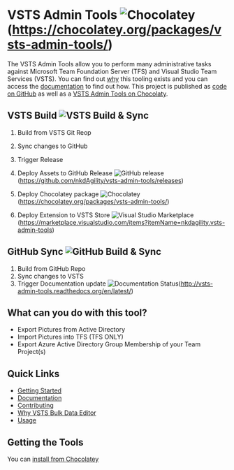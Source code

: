 # VSTS Admin Tools ![Chocolatey](https://img.shields.io/chocolatey/dt/vsts-admin-tools.svg)(https://chocolatey.org/packages/vsts-admin-tools/)

The VSTS Admin Tools allow you to perform many administrative tasks against Microsoft Team Foundation Server (TFS) and Visual Studio Team Services (VSTS). You can find out [why](http://vsts-admin-tools.readthedocs.io/en/latest/why) this tooling exists and you can access the [documentation](http://vsts-admin-tools.readthedocs.io) to find out how. This project is published as [code on GitHub](https://github.com/nkdAgility/vsts-admin-tools/) as well as a [VSTS Admin Tools on Chocolaty](https://chocolatey.org/packages/vsts-admin-tools/).

## VSTS Build ![VSTS Build & Sync](https://nkdagility.visualstudio.com/_apis/public/build/definitions/d501b94b-2834-49e0-94c4-9947799e2a62/96/badge) 

1. Build from VSTS Git Reop
1. Sync changes to GitHub
1. Trigger Release
 1. Deploy Assets to GitHub Release ![GitHub release](https://img.shields.io/github/release/nkdAgility/vsts-admin-tools.svg?maxAge=2592000)(https://github.com/nkdAgility/vsts-admin-tools/releases)
 1. Deploy Chocolatey package ![Chocolatey](https://img.shields.io/chocolatey/v/vsts-admin-tools.svg)(https://chocolatey.org/packages/vsts-admin-tools/)

 1. Deploy Extension to VSTS Store ![Visual Studio Marketplace](https://vsmarketplacebadge.apphb.com/version-short/nkdagility.vsts-admin-tools.svg)(https://marketplace.visualstudio.com/items?itemName=nkdagility.vsts-admin-tools)

## GitHub Sync ![GitHub Build & Sync](https://nkdagility.visualstudio.com/_apis/public/build/definitions/d501b94b-2834-49e0-94c4-9947799e2a62/98/badge)

1. Build from GitHub Repo
1. Sync changes to VSTS
1. Trigger Documentation update ![Documentation Status](https://readthedocs.org/projects/vsts-admin-tools/badge/?version=latest)(http://vsts-admin-tools.readthedocs.org/en/latest/)


## What can you do with this tool?

- Export Pictures from Active Directory
- Import Pictures into TFS (TFS ONLY)
- Export Azure Active Directory Group Membership of your Team Project(s)

## Quick Links

 - [Getting Started](http://vsts-admin-tools.readthedocs.io/en/latest/getting-started)
 - [Documentation](http://vsts-admin-tools.readthedocs.io)
 - [Contributing](http://vsts-admin-tools.readthedocs.io/en/latest/#contributing)
 - [Why VSTS Bulk Data Editor](http://vsts-admin-tools.readthedocs.io/en/latest/why)
 - [Usage](http://vsts-admin-tools.readthedocs.io/en/latest/usage/usage/)

## Getting the Tools

 You can [install from Chocolatey](https://chocolatey.org/packages/vsts-admin-tools/) 





